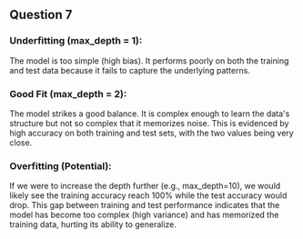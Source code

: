 ## Question 7
### Underfitting (max_depth = 1):
The model is too simple (high bias). It performs poorly on both the training and test data because it fails to capture the underlying patterns.

### Good Fit (max_depth = 2):
The model strikes a good balance. It is complex enough to learn the data's structure but not so complex that it memorizes noise. This is evidenced by high accuracy on both training and test sets, with the two values being very close.

### Overfitting (Potential):
If we were to increase the depth further (e.g., max_depth=10), we would likely see the training accuracy reach 100% while the test accuracy would drop. This gap between training and test performance indicates that the model has become too complex (high variance) and has memorized the training data, hurting its ability to generalize.
